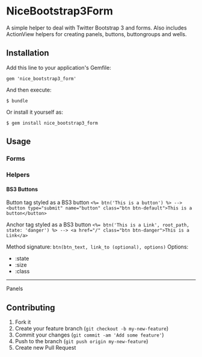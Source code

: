 # NiceBootstrap3Form

A simple helper to deal with Twitter Bootstrap 3 and forms.  Also includes ActionView helpers for creating panels, buttons, buttongroups and wells.

## Installation

Add this line to your application's Gemfile:

    gem 'nice_bootstrap3_form'

And then execute:

    $ bundle

Or install it yourself as:

    $ gem install nice_bootstrap3_form

## Usage

### Forms



### Helpers

#### BS3 Buttons
Button tag styled as a BS3 button
`<%= btn('This is a button') %> --> <button type="submit" name="button" class="btn btn-default">This is a button</button>`

Anchor tag styled as a BS3 button
`<%= btn('This is a Link', root_path, state: 'danger') %> --> <a href="/" class="btn btn-danger">This is a Link</a>`

Method signature: `btn(btn_text, link_to (optional), options)`
Options:
*   :state
*   :size
*   :class

* * *

Panels

## Contributing

1. Fork it
2. Create your feature branch (`git checkout -b my-new-feature`)
3. Commit your changes (`git commit -am 'Add some feature'`)
4. Push to the branch (`git push origin my-new-feature`)
5. Create new Pull Request
